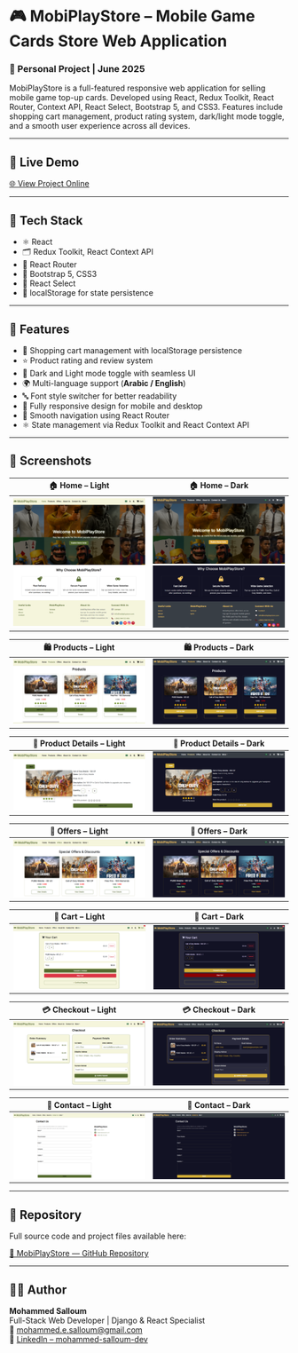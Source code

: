 # 🎮 MobiPlayStore – Mobile Game Cards Store Web Application

### 💼 Personal Project | June 2025

MobiPlayStore is a full-featured responsive web application for selling mobile game top-up cards. Developed using React, Redux Toolkit, React Router, Context API, React Select, Bootstrap 5, and CSS3. Features include shopping cart management, product rating system, dark/light mode toggle, and a smooth user experience across all devices.

---

## 🚀 Live Demo  
[🌐 View Project Online](https://mobiplaystore-syr.web.app/)

---
## 🔧 Tech Stack

- ⚛️ React  
- 🗂️ Redux Toolkit, React Context API  
- 🔄 React Router  
- 🎨 Bootstrap 5, CSS3  
- 🔌 React Select  
- 💾 localStorage for state persistence

---

  ## 🌟 Features

- 🛒 Shopping cart management with localStorage persistence  
- ⭐ Product rating and review system  
- 🌙 Dark and Light mode toggle with seamless UI  
- 🌍 Multi-language support (**Arabic / English**)  
- 🔤 Font style switcher for better readability  
- 📱 Fully responsive design for mobile and desktop  
- 🔄 Smooth navigation using React Router  
- ⚛️ State management via Redux Toolkit and React Context API  

---

## 📸 Screenshots  

| 🏠 Home – Light | 🏠 Home – Dark |
|-----------------|----------------|
| ![Home Light](Screenshots/light/home-HeroSection-page.PNG) <br> ![Home Light](Screenshots/light/home-FeaturesSection-page.PNG) | ![Home Dark](Screenshots/dark/home-HeroSection-page.PNG) <br> ![Home Dark](Screenshots/dark/home-FeaturesSection-page.PNG) |

| 🛍️ Products – Light | 🛍️ Products – Dark |
|---------------------|---------------------|
| ![Products Light](Screenshots/light/products-page.PNG) | ![Products Dark](Screenshots/dark/products-page.PNG) |

| 🌟 Product Details – Light | 🌟 Product Details – Dark |
|----------------------------|---------------------------|
| ![Product Details Light](Screenshots/light/productDetails-page.PNG) | ![Product Details Dark](Screenshots/dark/productDetails-page.PNG) |

| 🎁 Offers – Light | 🎁 Offers – Dark |
|------------------|------------------|
| ![Offers Light](Screenshots/light/offers-page.PNG) | ![Offers Dark](Screenshots/dark/offers-page.PNG) |

| 🛒 Cart – Light | 🛒 Cart – Dark |
|----------------|----------------|
| ![Cart Light](Screenshots/light/cart-page.PNG) | ![Cart Dark](Screenshots/dark/cart-page.PNG) |

| 💳 Checkout – Light | 💳 Checkout – Dark |
|---------------------|---------------------|
| ![Checkout Light](Screenshots/light/checkout-page.PNG) | ![Checkout Dark](Screenshots/dark/checkout-page.PNG) |

| 📝 Contact – Light | 📝 Contact – Dark |
|-------------------|-------------------|
| ![Contact Light](Screenshots/light/contact-page.PNG) | ![Contact Dark](Screenshots/dark/contact-page.PNG) |

---

## 📂 Repository

Full source code and project files available here:

[🔗 MobiPlayStore — GitHub Repository](https://github.com/mohammed-salloum/MobiPlayStore)

---

## 👨‍💻 Author

**Mohammed Salloum**  
Full-Stack Web Developer | Django & React Specialist  
📧 mohammed.e.salloum@gmail.com  
🔗 [LinkedIn – mohammed-salloum-dev](https://linkedin.com/in/mohammed-salloum-dev)
